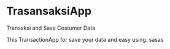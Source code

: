 # TrasansaksiApp
Transaksi and Save Costumer Data


This TransactionApp for save your data and easy using.
sasas
